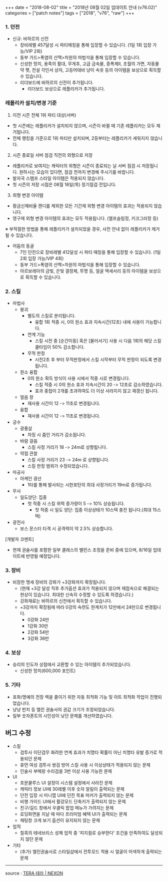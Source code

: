 +++
date = "2018-08-02"
title = "2018년 08월 02일 업데이트 안내 (v76.02)"
categories = ["patch notes"]
tags = ["2018", "v76", "raw"]
+++

### 1. 던전
- 신규: 바하르의 신전
  - 장비레벨 457달성 시 파티매칭을 통해 입장할 수 있습니다. (1일 1회 입장 가능/VIP 2회)
  - 동부 가드>폭염의 산맥>차원의 마법석을 통해 입장할 수 있습니다.
  - 신성한 망치, 용족의 활대, 무게추, 고급 금속물, 증폭제II, 초월의 가면, 자동물약 펫, 전설 각인서 상자, 고등어태비 냥이 속옷 등의 아이템을 보상으로 획득할 수 있습니다.
  - 리더보드에 바하르의 신전이 추가됩니다.
    - 리더보드 보상으로 레플리카가 추가됩니다.

### 레플리카 설치/변경 기준
1. 이전 시즌 전체 1위 파티 대상(서버)
  - 첫 시즌에는 레플리카가 설치되지 않으며, 시즌이 바뀔 때 기존 레플리카는 모두 제거됩니다.
  - 전체 랭킹을 기준으로 1위 파티만 설치되며, 2등부터는 레플리카가 세워지지 않습니다.
2. 시즌 종료일 서버 점검 직전의 외형으로 저장
  - 레플리카로 보여지는 캐릭터의 외형은 시즌이 종료되는 날 서버 점검 시 저장됩니다.
    원하시는 모습이 있다면, 점검 전까지 변경해 주시기를 바랍니다.
  - 발자국 스탬프 스타일 아이템은 적용되지 않습니다.
  - 첫 시즌의 저장 시점은 08월 16일(목) 정기점검 전입니다.
3. 외형 변경 아이템
  - 황금신체비율 캔디를 제외한 모든 기간제 외형 변경 아이템의 효과는 적용되지 않습니다.
  - 영구제 외형 변경 아이템의 효과는 모두 적용됩니다. (엘프슬림정, 키크그라정 등)

※ 부적절한 방법을 통해 레플리카가 설치되었을 경우, 사전 안내 없이 레플리카가 제거될 수 있습니다.

- 어둠의 동굴
  - 7인 던전으로 장비레벨 412달성 시 파티 매칭을 통해 입장할 수 있습니다. (1일 2회 입장 가능/VIP 4회)
  - 동부 가드>폭염의 산맥>차원의 마법석을 통해 입장할 수 있습니다.
  - 아르보레아의 금빛, 은빛 결정체, 투명 등, 얼굴 액세서리 등의 아이템을 보상으로 획득할 수 있습니다.

### 2. 스킬
- 마법사
  - 붕괴
    - 별도의 스킬로 분리됩니다.
      - 융합 1회 적중 시, 0의 원소 효과 지속시간(12초) 내에 사용이 가능합니다.
    - 연계 기능
      - 스킬 시전 중 [순간이동] 혹은 [물러서기] 사용 시 다음 1회의 해당 스킬 쿨타임이 50% 감소합니다.
    - 무적 판정
      - 시전2초 후 부터 무적판정에서 스킬 시작부터 무적 판정이 되도록 변경됩니다.
  - 원소 융합
    - 0의 원소 획득 방식이 사용 시에서 적중 시로 변경됩니다.
      - 스킬 적중 시 0의 원소 효과 지속시간이 20 -> 12초로 감소하였습니다.
      - 효과 중첩이 2개를 초과하여도 더 이상 사라지지 않고 재갱신 됩니다.
  - 얼음 창
    - 재사용 시간이 12 -> 11초로 변경됩니다.
  - 융합
    - 재사용 시간이 12 -> 11초로 변경됩니다.
- 궁수
  - 광풍살
    - 차징 시 줌인 거리가 감소됩니다.
  - 바람 걸음
    - 스킬 사정 거리가 18 -> 24m로 상향됩니다.
  - 약점 관찰
    - 스킬 사정 거리가 23 -> 24m 로 상향됩니다.
    - 스킬 판정 범위가 수정되었습니다.
- 마공사
  - 아케인 광선
    - 1타를 통해 발사되는 시한포탄의 최대 사정거리가 19m로 증가됩니다.
- 무사
  - 일도양단: 집중
    - 첫 적중 시 스킬 위력 증가량이 5 -> 10% 상승됩니다.
      - 첫 적중 시 일도 양단: 집중 이상상태가 10스택 충전 됩니다.(최대 15스택)
- 광전사
  - 보스 몬스터 타격 시 공격력이 약 2.5% 상승합니다.
  
[개발자 코멘트]
- 현재 권술사를 포함한 일부 클래스의 밸런스 조정을 준비 중에 있으며, 8/16일 업데이트에 반영될 예정입니다.

### 3. 장비
- 비장한 맹세 장비의 강화가 +3강화까지 확장됩니다.
  - (현재 +3강 달성 직후 추가옵션 효과가 적용되지 않으며 재접속으로 해결되는 현상이 있습니다. 최대한 신속히 수정할 수 있도록 하겠습니다.)
  - 강화재료는 바하르의 신전에서 획득할 수 있습니다.
  - +3강까지 확장됨에 따라 0강의 숙련도 한계치가 12만에서 24만으로 변경됩니다.
    - 0강화 24만
    - 1강화 30만
    - 2강화 54만
    - 3강화 36만

### 4. 보상
- 승리의 인도자 상점에서 교환할 수 있는 아이템이 추가되었습니다.
  - 신성한 망치(600,000 포인트)

### 5. 기타
- 포화/명예의 전장 렉을 줄이기 위한 자동 최적화 기능 및 아트 최적화 작업이 진행되었습니다.
- 냥냥 펀치 등 엘린 권술사의 권갑 크기가 조정되었습니다.
- 일부 숫자폰트의 시인성이 낮던 문제를 개선하였습니다.

## 버그 수정

- 스킬
  - 검투사 이단검무 화려한 연계 효과가 치명타 확률이 아닌 치명타 유발 증가로 적용되던 문제
  - 휴먼 여성 검투사 쌍검 방어 스킬 사용 시 이상상태가 적용되지 않는 문제
  - 인술사 부메랑 수리검을 3번 이상 사용 가능한 문제
- UI
  - 호문쿨루스 UI 설정이 시스템 설정에서 사라진 문제
  - 캐릭터 정보 UI에 30레벨 이후 숫자 알림이 출력되는 문제
  - 던전 입장 시 미니맵 UI에 던전 목표 마커가 출력되지 않는 문제
  - 비행 가이드 UI에서 활강모드 단축키가 출력되지 않는 문제
  - 친구/길드 창에서 우클릭 팝업 메뉴가 가려지는 문제
  - 로딩화면을 지날 때 마다 프리미엄 혜택 UI가 출력되는 문제
  - 채팅창 크게 보기 옵션이 유지되지 않는 문제
- 업적
  - 칠흑의 테네브리스 성채 업적 중 '피지컬로 승부한다' 조건을 만족하여도 달성되지 않던 문제
- 기타
  - (추가) 엘린권술사로 스타일샵에서 전투모드 적용 시 얼굴이 어색하게 출력되는 문제

----

source : [TERA 테라 | NEXON](http://tera.nexon.com/news/update/view.aspx?n4articlesn=350)
